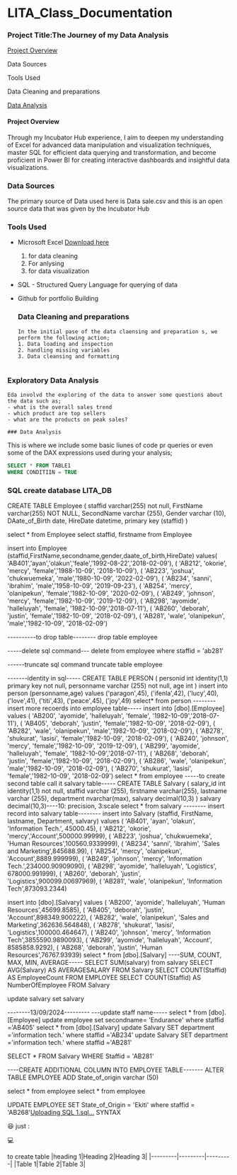 # LITA_Class_Documentation
### Project Title:The Journey of my Data Analysis

[Project Overview](#project-Overview)

Data Sources

Tools Used

Data Cleaning and preparations

[Data Analysis](#Data-Analysis)
#### Project Overview
Through my Incubator Hub experience, I aim to deepen my understanding of Excel for advanced data manipulation and visualization techniques, master SQL for efficient data querying and transformation, and become proficient in Power BI for creating interactive dashboards and insightful data visualizations.

 ### Data Sources
 The primary source of Data used here is Data sale.csv and this is an open source data that was given by the Incubator Hub  
 
### Tools Used
- Microsoft Excel [Download here](https://www.microsoft.com)
  1. for data cleaning
  2. For anlysing
  3. for data visualization
     
- SQL - Structured Query Language for querying of data
- Github for portfolio Building

  ### Data Cleaning and preparations
  ```
  In the initial pase of the data claensing and preparation s, we perform the following action;
  1. Data loading and inspection
  2. handling missing variables
  3. Data cleansing and formatting
 

 ### Exploratory Data Analysis
 ```
Eda involvd the exploring of the data to answer some questions about the data such as;
- what is the overall sales trend
- which product are top sellers
- what are the products on peak sales?

### Data Analysis
```
This is where we include some basic liunes of code pr queries or even some of the DAX expressions used during your analysis;

``` SQL
SELECT * FROM TABLE1
WHERE CONDITIIN = TRUE
```
### SQL create database LITA_DB
CREATE TABLE Employee (
staffid varchar(255) not null,
FirstName varchar(255) NOT NULL,
SecondName varchar (255),
Gender varchar (10),
DAate_of_Birth date,
HireDate datetime,
primary key (staffid)
)

select * from Employee
select staffid, firstname from Employee

insert into Employee (staffid,FirstName,secondname,gender,daate_of_birth,HireDate)
values( 'AB401','ayan','olakun','feale','1992-08-22','2018-02-09'),
( 'AB212', 'okorie', 'mercy', 'female','1988-10-09', '2018-10-09'),
( 'AB223', 'joshua', 'chukwuemeka', 'male','1980-10-09', '2022-02-09'),
( 'AB234', 'sanni', 'ibrahim', 'male','1958-10-09', '2019-09-23'),
( 'AB254', 'mercy', 'olanipekun', 'female','1982-10-09', '2020-02-09'),
( 'AB249', 'johnson', 'mercy', 'female','1982-10-09', '2019-12-09'),
( 'AB298', 'ayomide', 'halleluyah', 'female', '1982-10-09','2018-07-11'),
( 'AB260', 'deborah', 'justin', 'female','1982-10-09', '2018-02-09'),
( 'AB281', 'wale', 'olanipekun', 'male','1982-10-09', '2018-02-09')

----------to drop table--------
drop table employee

-----delete sql command---
delete from employee 
where staffid = 'ab281'

------truncate sql command
truncate table employee

-------identity in sql-----
CREATE TABLE PERSON (
personid int identity(1,1) primary key not null,
personname varchar (255) not null,
age int
)
insert into person (personname,age)
values ('paragon',45),
('ifenla',42),
 ('lucy',40),
 ('love',41),
 ('titi',43),
 ('peace',45),
 ('joy',49)
select* from person
--------insert more recoerds into employee table-----
insert into [dbo].[Employee]
values ( 'AB200', 'ayomide', 'halleluyah', 'female', '1982-10-09','2018-07-11'),
( 'AB405', 'deborah', 'justin', 'female','1982-10-09', '2018-02-09'),
( 'AB282', 'wale', 'olanipekun', 'male','1982-10-09', '2018-02-09'),
( 'AB278', 'shukurat', 'lasisi', 'female','1982-10-09', '2018-02-09'),
( 'AB240', 'johnson', 'mercy', 'female','1982-10-09', '2019-12-09'),
( 'AB299', 'ayomide', 'halleluyah', 'female', '1982-10-09','2018-07-11'),
( 'AB268', 'deborah', 'justin', 'female','1982-10-09', '2018-02-09'),
( 'AB286', 'wale', 'olanipekun', 'male','1982-10-09', '2018-02-09'),
( 'AB270', 'shukurat', 'lasisi', 'female','1982-10-09', '2018-02-09')
select * from employee
-----to create second table call it salvary table-----
CREATE TABLE Salvary (
salary_id int identity(1,1) not null,
staffid varchar (255),
firstname varchar(255),
lastname varchar (255),
department nvarchar(max),
salvary decimal(10,3)
)
salvary decimal(10,3)----10: precision, 3:scale
select * from salvary
-------- insert record into salvary table--------
insert into Salvary (staffid, FirstName, lastname, Department, salvary)
values ( 'AB401', 'ayan', 'olakun', 'Information Tech.', 45000.45),
( 'AB212', 'okorie', 'mercy','Account',500000.99999),
( 'AB223', 'joshua', 'chukwuemeka', 'Human Resources',100560.9339999),
( 'AB234', 'sanni', 'ibrahim', 'Sales and Marketing',845688.99),
( 'AB254', 'mercy', 'olanipekun', 'Account',8889.999999),
( 'AB249', 'johnson', 'mercy', 'Information Tech.',234000.90909090),
( 'AB298', 'ayomide', 'halleluyah', 'Logistics', 678000.991999),
( 'AB260', 'deborah', 'justin', 'Logistics',900099.00697969),
( 'AB281', 'wale', 'olanipekun', 'Information Tech',873093.2344)

insert into [dbo].[Salvary]
values ( 'AB200', 'ayomide', 'halleluyah', 'Human Resources',45699.8585),
( 'AB405', 'deborah', 'justin', 'Account',898349.900222),
( 'AB282', 'wale', 'olanipekun', 'Sales and Marketing',362636.564848),
( 'AB278', 'shukurat', 'lasisi', 'Logistics',100000.464647),
( 'AB240', 'johnson', 'mercy', 'Information Tech',3855590.9890093),
( 'AB299', 'ayomide', 'halleluyah', 'Account', 8585858.9292),
( 'AB268', 'deborah', 'justin', 'Human Resources',76767.93939)
select * from [dbo].[Salvary]
----SUM, COUNT, MAX, MIN, AVERAGE-----
SELECT SUM(salvary) from salvary
SELECT AVG(Salvary) AS AVERAGESALARY FROM Salvary
SELECT COUNT(Staffid) AS EmployeeCount FROM EMPLOYEE
SELECT COUNT(Staffid) AS NumberOfEmployee FROM Salvary

update salvary
set salvary 


--------13/09/2024---------
---update staff name-----
select * from [dbo].[Employee]
update employee
set secondname= 'Endurance'
where staffid ='AB405'
select * from [dbo].[Salvary]
update Salvary
SET department ='information tech.'
where staffid ='AB234'
update Salvary
SET department ='information tech.'
where staffid ='AB281'

SELECT * FROM Salvary
WHERE Staffid = 'AB281'

----CREATE ADDITIONAL COLUMN INTO EMPLOYEE TABLE-------
ALTER TABLE EMPLOYEE
ADD State_of_origin varchar (50) 

select * from employee
select * from employee

UPDATE EMPLOYEE
SET State_of_Origin = 'Ekiti'
where staffid = 'AB268'[Uploading SQL 1.sql…]()
SYNTAX

😆 just :

💻

to create table
|heading 1|Heading 2|Heading 3|
|---------|---------|---------|
|Table 1|Table 2|Table 3|
